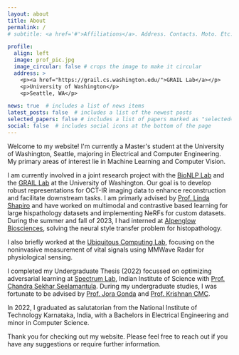 ```yaml
---
layout: about
title: About
permalink: /
# subtitle: <a href='#'>Affiliations</a>. Address. Contacts. Moto. Etc.

profile:
  align: left
  image: prof_pic.jpg
  image_circular: false # crops the image to make it circular
  address: >
    <p><a href="https://grail.cs.washington.edu/">GRAIL Lab</a></p>
    <p>University of Washington</p>
    <p>Seattle, WA</p>

news: true  # includes a list of news items
latest_posts: false  # includes a list of the newest posts
selected_papers: false # includes a list of papers marked as "selected={true}"
social: false  # includes social icons at the bottom of the page
---
```


Welcome to my website! I'm currently a Master's student at the University of Washington, Seattle, majoring in Electrical and Computer Engineering. My primary areas of interest lie in Machine Learning and Computer Vision. 

I am currently involved in a joint research project with the [BioNLP Lab](https://homes.cs.washington.edu/~swang/) and the [GRAIL Lab](https://grail.cs.washington.edu/) at the University of Washington.  Our goal is to develop robust representations for OCT-IR imaging data to enhance reconstruction and facilitate downstream tasks. I am primarly advised by [Prof. Linda Shapiro](https://homes.cs.washington.edu/~shapiro/) and have worked on multimodal and contrastive based learning for large hispathology datasets and implementing NeRFs for custom datasets. During the summer and fall of 2023, I had interned at [Alpenglow Biosciences](https://www.alpenglowbiosciences.com/), solving the neural style transfer problem for histopathology. 

I also briefly worked at the [Ubiquitous Computing Lab](https://ubicomplab.cs.washington.edu/), focusing on the noninvasive measurement of vital signals using MMWave Radar for physiological sensing.

I completed my Undergraduate Thesis (2022) focussed on optimizing adversarial learning at [Spectrum Lab](https://sites.google.com/view/spectrumlabeeiisc/spectrum-lab?authuser=0), Indian Institute of Science with [Prof. Chandra Sekhar Seelamantula](https://ee.iisc.ac.in/chandra-sekhar-seelamantula/). During my undergraduate studies, I was fortunate to be advised by [Prof. Jora Gonda](https://eee.nitk.ac.in/professor/JMG) and [Prof. Krishnan CMC](https://sites.google.com/view/krishnan-chemmangat). 

In 2022, I graduated as salutatorian from the National Institute of Technology Karnataka, India, with a Bachelors in Electrical Engineering and minor in Computer Science.

Thank you for checking out my website. Please feel free to reach out if you have any suggestions or require further information.